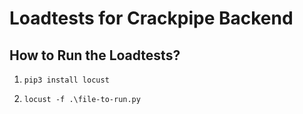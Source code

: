 # Loadtests for Crackpipe Backend

## How to Run the Loadtests?

1. `pip3 install locust`

2. `locust -f .\file-to-run.py`
